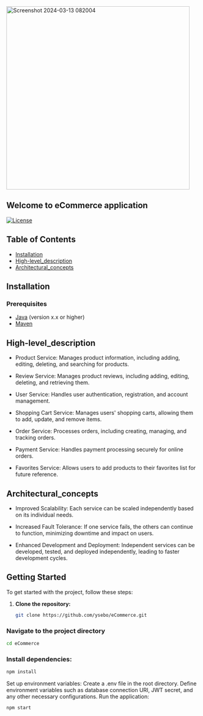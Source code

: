 <img width="479" alt="Screenshot 2024-03-13 082004" src="https://github.com/ysebo/eCommerce/assets/147805133/b2878fb6-2544-47e2-a094-a205c7e23379">


   ## Welcome to eCommerce application


[![License](https://img.shields.io/badge/license-MIT-blue.svg)](https://opensource.org/licenses/MIT)
## Table of Contents
- [Installation](#installation)
- [High-level_description](#high-level_description)
- [Architectural_concepts](#architectural_concepts)


## Installation

### Prerequisites
- [Java](https://www.oracle.com/java/technologies/javase-downloads.html) (version x.x or higher)
- [Maven](https://maven.apache.org/download.cgi)

## High-level_description
- Product Service: Manages product information, including adding, editing, deleting, and searching for products.<br>

- Review Service: Manages product reviews, including adding, editing, deleting, and retrieving them.<br>

- User Service: Handles user authentication, registration, and account management.<br>

- Shopping Cart Service: Manages users' shopping carts, allowing them to add, update, and remove items.<br>

- Order Service: Processes orders, including creating, managing, and tracking orders.<br>

- Payment Service: Handles payment processing securely for online orders.<br>

 - Favorites Service: Allows users to add products to their favorites list for future reference.<br>


## Architectural_concepts
- Improved Scalability: Each service can be scaled independently based on its individual needs.<br>

- Increased Fault Tolerance: If one service fails, the others can continue to function, minimizing downtime and impact on users.<br>

- Enhanced Development and Deployment: Independent services can be developed, tested, and deployed independently, leading to faster development cycles.<br>


## Getting Started

To get started with the project, follow these steps:

1. **Clone the repository:**

   ```bash
   git clone https://github.com/ysebo/eCommerce.git
### Navigate to the project directory 
 ```bash
 cd eCommerce
 ```
### Install dependencies:
 ```bash
npm install
 ```
Set up environment variables:
Create a .env file in the root directory.
Define environment variables such as database connection URI, JWT secret, and any other necessary configurations.
Run the application:
 ```bash
npm start
 ```

